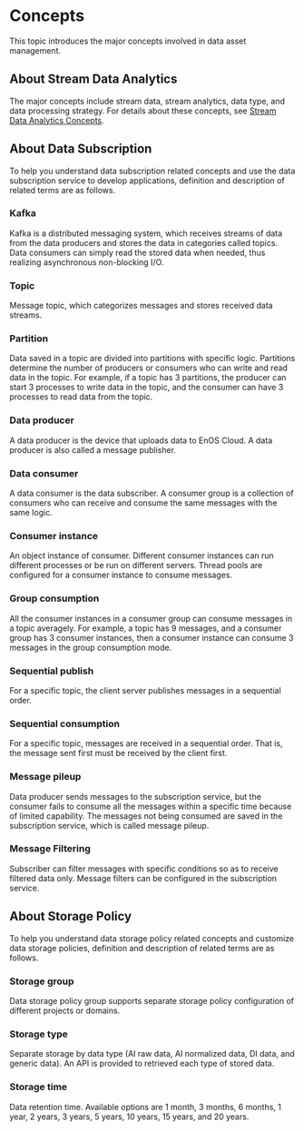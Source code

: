 # Concepts

This topic introduces the major concepts involved in data asset management.

## About Stream Data Analytics

The major concepts include stream data, stream analytics, data type, and data processing strategy. For details about these concepts, see [Stream Data Analytics Concepts](https://www.envisioniot.com/docs/online-data/en/latest/streaming_concepts.html).

## About Data Subscription

To help you understand data subscription related concepts and use the data subscription service to develop applications, definition and description of related terms are as follows.

### Kafka

Kafka is a distributed messaging system, which receives streams of data from the data producers and stores the data in categories called topics. Data consumers can simply read the stored data when needed, thus realizing asynchronous non-blocking I/O.

### Topic

Message topic, which categorizes messages and stores received data streams.

### Partition

Data saved in a topic are divided into partitions with specific logic. Partitions determine the number of producers or consumers who can write and read data in the topic. For example, if a topic has 3 partitions, the producer can start 3 processes to write data in the topic, and the consumer can have 3 processes to read data from the topic.

### Data producer

A data producer is the device that uploads data to EnOS Cloud. A data producer is also called a message publisher.

### Data consumer

A data consumer is the data subscriber. A consumer group is a collection of consumers who can receive and consume the same messages with the same logic.

### Consumer instance

An object instance of consumer. Different consumer instances can run different processes or be run on different servers. Thread pools are configured for a consumer instance to consume messages.

### Group consumption

All the consumer instances in a consumer group can consume messages in a topic averagely. For example, a topic has 9 messages, and a consumer group has 3 consumer instances, then a consumer instance can consume 3 messages in the group consumption mode.

### Sequential publish

For a specific topic, the client server publishes messages in a sequential order.

### Sequential consumption

For a specific topic, messages are received in a sequential order. That is, the message sent first must be received by the client first.

### Message pileup

Data producer sends messages to the subscription service, but the consumer fails to consume all the messages within a specific time because of limited capability. The messages not being consumed are saved in the subscription service, which is called message pileup.

### Message Filtering

Subscriber can filter messages with specific conditions so as to receive filtered data only. Message filters can be configured in the subscription service.



## About Storage Policy

To help you understand data storage policy related concepts and customize data storage policies, definition and description of related terms are as follows.

### Storage group

Data storage policy group supports separate storage policy configuration of different projects or domains.

### Storage type

Separate storage by data type (AI raw data, AI normalized data, DI data, and generic data). An API is provided to retrieved each type of stored data. 

### Storage time

Data retention time. Available options are 1 month, 3 months, 6 months, 1 year, 2 years, 3 years, 5 years, 10 years, 15 years, and 20 years.


